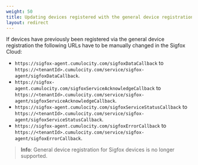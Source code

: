 ```yaml
---
weight: 50
title: Updating devices registered with the general device registration
layout: redirect
---
```


If devices have previously been registered via the general device registration the following URLs have to be manually changed in the Sigfox Cloud:

- `https://sigfox-agent.cumulocity.com/sigfoxDataCallback` to `https://<tenantId>.cumulocity.com/service/sigfox-agent/sigfoxDataCallback`.
- `https://sigfox-agent.cumulocity.com/sigfoxServiceAcknowledgeCallback` to `https://<tenantId>.cumulocity.com/service/sigfox-agent/sigfoxServiceAcknowledgeCallback`.
- `https://sigfox-agent.cumulocity.com/sigfoxServiceStatusCallback` to `https://<tenantId>.cumulocity.com/service/sigfox-agent/sigfoxServiceStatusCallback`.
- `https://sigfox-agent.cumulocity.com/sigfoxErrorCallback` to `https://<tenantId>.cumulocity.com/service/sigfox-agent/sigfoxErrorCallback`.

> **Info**: General device registration for Sigfox devices is no longer supported.
